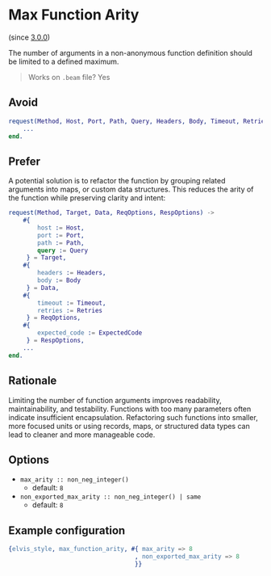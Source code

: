 # Max Function Arity

(since [3.0.0](https://github.com/inaka/elvis_core/releases/tag/3.0.0))

The number of arguments in a non-anonymous function definition should be limited to a defined
maximum.

> Works on `.beam` file? Yes

## Avoid

```erlang
request(Method, Host, Port, Path, Query, Headers, Body, Timeout, Retries, ExpectedCode) ->
    ...
end.
```

## Prefer

A potential solution is to refactor the function by grouping related arguments into maps, or
custom data structures. This reduces the arity of the function while preserving clarity and intent:

```erlang
request(Method, Target, Data, ReqOptions, RespOptions) ->
    #{
        host := Host,
        port := Port,
        path := Path,
        query := Query
     } = Target,
    #{
        headers := Headers,
        body := Body
     } = Data,
    #{
        timeout := Timeout,
        retries := Retries
     } = ReqOptions,
    #{
        expected_code := ExpectedCode
     } = RespOptions,
    ...
end.
```

## Rationale

Limiting the number of function arguments improves readability, maintainability, and testability.
Functions with too many parameters often indicate insufficient encapsulation. Refactoring such
functions into smaller, more focused units or using records, maps, or structured data types can
lead to cleaner and more manageable code.

## Options

- `max_arity :: non_neg_integer()`
  - default: `8`
- `non_exported_max_arity :: non_neg_integer() | same`
  - default: `8`

## Example configuration

```erlang
{elvis_style, max_function_arity, #{ max_arity => 8
                                   , non_exported_max_arity => 8
                                   }}
```
